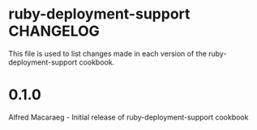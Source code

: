 ruby-deployment-support CHANGELOG
==============================
This file is used to list changes made in each version of the ruby-deployment-support cookbook.

# 0.1.0

Alfred Macaraeg - Initial release of ruby-deployment-support cookbook
